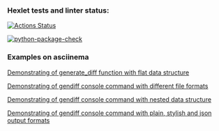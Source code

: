 ### Hexlet tests and linter status:
[![Actions Status](https://github.com/Nefedov89/python-project-lvl2/workflows/hexlet-check/badge.svg)](https://github.com/Nefedov89/python-project-lvl2/actions)

[![python-package-check](https://github.com/Nefedov89/python-project-lvl2/actions/workflows/python-package-check.yml/badge.svg)](https://github.com/Nefedov89/python-project-lvl2/actions/workflows/python-package-check.yml)

### Examples on asciinema

[Demonstrating of generate_diff function with flat data structure](https://asciinema.org/a/437880)

[Demonstrating of gendiff console command with different file formats](https://asciinema.org/a/439009)

[Demonstrating of gendiff console command with nested data structure](https://asciinema.org/a/441116)

[Demonstrating of gendiff console command with plain, stylish and json output formats](https://asciinema.org/a/442473)